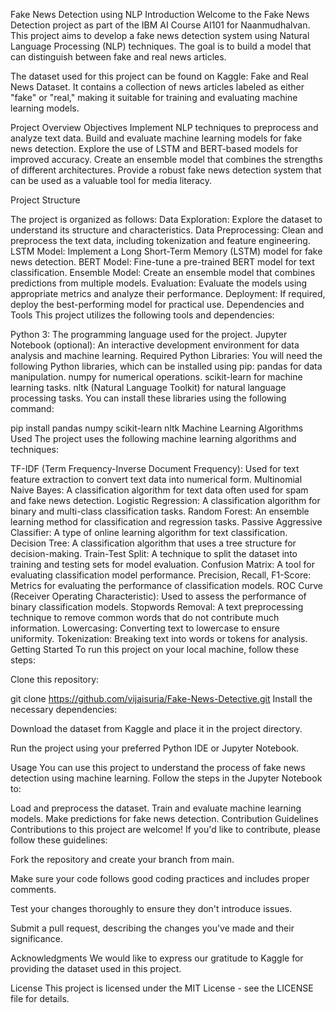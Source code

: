 Fake News Detection using NLP
Introduction
Welcome to the Fake News Detection project as part of the IBM AI Course AI101 for Naanmudhalvan. This project aims to develop a fake news detection system using Natural Language Processing (NLP) techniques. The goal is to build a model that can distinguish between fake and real news articles.

The dataset used for this project can be found on Kaggle: Fake and Real News Dataset. It contains a collection of news articles labeled as either "fake" or "real," making it suitable for training and evaluating machine learning models.

Project Overview
Objectives
Implement NLP techniques to preprocess and analyze text data.
Build and evaluate machine learning models for fake news detection.
Explore the use of LSTM and BERT-based models for improved accuracy.
Create an ensemble model that combines the strengths of different architectures.
Provide a robust fake news detection system that can be used as a valuable tool for media literacy.

Project Structure

The project is organized as follows:
Data Exploration: Explore the dataset to understand its structure and characteristics.
Data Preprocessing: Clean and preprocess the text data, including tokenization and feature engineering.
LSTM Model: Implement a Long Short-Term Memory (LSTM) model for fake news detection.
BERT Model: Fine-tune a pre-trained BERT model for text classification.
Ensemble Model: Create an ensemble model that combines predictions from multiple models.
Evaluation: Evaluate the models using appropriate metrics and analyze their performance.
Deployment: If required, deploy the best-performing model for practical use.
Dependencies and Tools
This project utilizes the following tools and dependencies:

Python 3: The programming language used for the project.
Jupyter Notebook (optional): An interactive development environment for data analysis and machine learning.
Required Python Libraries: You will need the following Python libraries, which can be installed using pip:
pandas for data manipulation.
numpy for numerical operations.
scikit-learn for machine learning tasks.
nltk (Natural Language Toolkit) for natural language processing tasks.
You can install these libraries using the following command:

pip install pandas numpy scikit-learn nltk
Machine Learning Algorithms Used
The project uses the following machine learning algorithms and techniques:

TF-IDF (Term Frequency-Inverse Document Frequency): Used for text feature extraction to convert text data into numerical form.
Multinomial Naive Bayes: A classification algorithm for text data often used for spam and fake news detection.
Logistic Regression: A classification algorithm for binary and multi-class classification tasks.
Random Forest: An ensemble learning method for classification and regression tasks.
Passive Aggressive Classifier: A type of online learning algorithm for text classification.
Decision Tree: A classification algorithm that uses a tree structure for decision-making.
Train-Test Split: A technique to split the dataset into training and testing sets for model evaluation.
Confusion Matrix: A tool for evaluating classification model performance.
Precision, Recall, F1-Score: Metrics for evaluating the performance of classification models.
ROC Curve (Receiver Operating Characteristic): Used to assess the performance of binary classification models.
Stopwords Removal: A text preprocessing technique to remove common words that do not contribute much information.
Lowercasing: Converting text to lowercase to ensure uniformity.
Tokenization: Breaking text into words or tokens for analysis.
Getting Started
To run this project on your local machine, follow these steps:

Clone this repository:

git clone https://github.com/vijaisuria/Fake-News-Detective.git
Install the necessary dependencies:

Download the dataset from Kaggle and place it in the project directory.

Run the project using your preferred Python IDE or Jupyter Notebook.

Usage
You can use this project to understand the process of fake news detection using machine learning. Follow the steps in the Jupyter Notebook to:

Load and preprocess the dataset.
Train and evaluate machine learning models.
Make predictions for fake news detection.
Contribution Guidelines
Contributions to this project are welcome! If you'd like to contribute, please follow these guidelines:

Fork the repository and create your branch from main.

Make sure your code follows good coding practices and includes proper comments.

Test your changes thoroughly to ensure they don't introduce issues.

Submit a pull request, describing the changes you've made and their significance.

Acknowledgments
We would like to express our gratitude to Kaggle for providing the dataset used in this project.

License
This project is licensed under the MIT License - see the LICENSE file for details.
